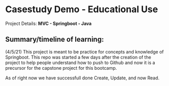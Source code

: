 # **Casestudy Demo - Educational Use**


Project Details: **MVC - Springboot - Java** 


Summary/timeline of learning:
-------------------------------------------------------------------------------------------------------------------

(4/5/21)
This project is meant to be practice for concepts and knowledge of Springboot.  This repo was started a few days after the creation of the project
to help people understand how to push to Github and now it is a precursor for the capstone project for this bootcamp.

As of right now we have successfull done Create, Update, and now Read.
